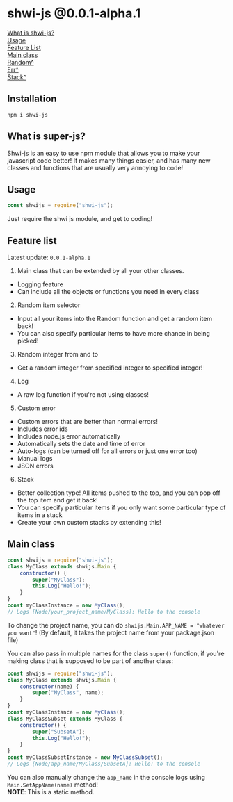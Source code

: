 # shwi-js @0.0.1-alpha.1

[What is shwi-js?](#what-is-shwi-js) \
[Usage](#usage) \
[Feature List](#feature-list) \
[Main class](#main-class) \
[Random^](./Functions/Random.md) \
[Err^](./Utils/Err.md) \
[Stack^](./Stack/Stack.md)

## Installation

```
npm i shwi-js
```

## What is super-js?

Shwi-js is an easy to use npm module that allows you to make your javascript code better! It makes many things easier, and has many new classes and functions that are usually very annoying to code!

## Usage

```js
const shwijs = require("shwi-js");
```

Just require the shwi js module, and get to coding!

## Feature list

Latest update: `0.0.1-alpha.1`

1. Main class that can be extended by all your other classes.

- Logging feature
- Can include all the objects or functions you need in every class

2. Random item selector

- Input all your items into the Random function and get a random item back!
- You can also specify particular items to have more chance in being picked!

3. Random integer from and to

- Get a random integer from specified integer to specified integer!

4. Log

- A raw log function if you're not using classes!

5. Custom error

- Custom errors that are better than normal errors!
- Includes error ids
- Includes node.js error automatically
- Automatically sets the date and time of error
- Auto-logs (can be turned off for all errors or just one error too)
- Manual logs
- JSON errors

6. Stack

- Better collection type! All items pushed to the top, and you can pop off the top item and get it back!
- You can specify particular items if you only want some particular type of items in a stack
- Create your own custom stacks by extending this!

## Main class

```js
const shwijs = require("shwi-js");
class MyClass extends shwijs.Main {
	constructor() {
		super("MyClass");
		this.Log("Hello!");
	}
}
const myClassInstance = new MyClass();
// Logs [Node/your_project_name/MyClass]: Hello to the console
```

To change the project name, you can do `shwijs.Main.APP_NAME = "whatever you want"`!
(By default, it takes the project name from your package.json file)

You can also pass in multiple names for the class `super()` function, if you're making class that is supposed to be part of another class:

```js
const shwijs = require("shwi-js");
class MyClass extends shwijs.Main {
	constructor(name) {
		super("MyClass", name);
	}
}
const myClassInstance = new MyClass();
class MyClassSubset extends MyClass {
	constructor() {
		super("SubsetA");
		this.Log("Hello!");
	}
}
const myClassSubsetInstance = new MyClassSubset();
// Logs [Node/app_name/MyClass/SubsetA]: Hello! to the console
```

You can also manually change the `app_name` in the console logs using `Main.SetAppName(name)` method! \
**NOTE**: This is a static method.
